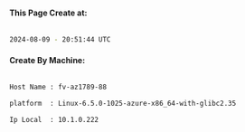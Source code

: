 
   
#### This Page Create at:

```bash

2024-08-09 - 20:51:44 UTC

```

#### Create By Machine:

```bash

Host Name : fv-az1789-88

platform  : Linux-6.5.0-1025-azure-x86_64-with-glibc2.35

Ip Local  : 10.1.0.222

```

